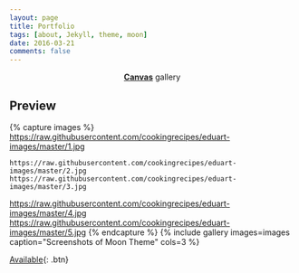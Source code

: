 ```yaml
---
layout: page
title: Portfolio
tags: [about, Jekyll, theme, moon]
date: 2016-03-21
comments: false
---
```

    
<center><a href="http://taylantatli.github.io/Moon"><b>Canvas</b></a> gallery</center>

## Preview

{% capture images %}
    https://raw.githubusercontent.com/cookingrecipes/eduart-images/master/1.jpg

    https://raw.githubusercontent.com/cookingrecipes/eduart-images/master/2.jpg
    https://raw.githubusercontent.com/cookingrecipes/eduart-images/master/3.jpg
https://raw.githubusercontent.com/cookingrecipes/eduart-images/master/4.jpg
https://raw.githubusercontent.com/cookingrecipes/eduart-images/master/5.jpg
{% endcapture %}
{% include gallery images=images caption="Screenshots of Moon Theme" cols=3 %}



      
[Available](https://github.com/TaylanTatli/Moon){: .btn}
